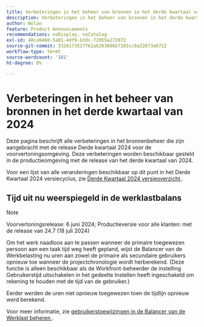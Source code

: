 ```yaml
---
title: Verbeteringen in het beheer van bronnen in het derde kwartaal van 2024
description: Verbeteringen in het beheer van bronnen in het derde kwartaal van 2024
author: Nolan
feature: Product Announcements
recommendations: noDisplay, noCatalog
exl-id: 40ca0460-5a01-4df9-b3dc-72055a272072
source-git-commit: 3326173517762a62630d6b7285cc8a22873a6712
workflow-type: tm+mt
source-wordcount: '181'
ht-degree: 0%

---
```


# Verbeteringen in het beheer van bronnen in het derde kwartaal van 2024

Deze pagina beschrijft alle verbeteringen in het bronnenbeheer die zijn aangebracht met de release Derde kwartaal 2024 voor de voorvertoningsomgeving. Deze verbeteringen worden beschikbaar gesteld in de productieomgeving met de release van het derde kwartaal van 2024.

Voor een lijst van alle veranderingen beschikbaar op dit punt in het Derde Kwartaal 2024 versiecyclus, zie [&#x200B; Derde Kwartaal 2024 versieoverzicht &#x200B;](/help/quicksilver/product-announcements/product-releases/24-q3-release-activity/24-q3-release-overview.md).

## Tijd uit nu weerspiegeld in de werklastbalans

>[!NOTE]
>
>Voorvertoningsrelease: 6 juni 2024; Productieversie voor alle klanten: met de release van 24.7 (18 juli 2024)

Om het werk naadloos aan te passen wanneer de primaire toegewezen persoon aan een taak tijd weg heeft gepland, wijst de Balancer van de Werkbelasting nu uren aan zowel de primaire als secundaire gebruikers opnieuw toe wanneer de projectchronologie wordt herberekend. (Deze functie is alleen beschikbaar als de Workfront-beheerder de instelling Gebruikerstijd uitschakelen in het gedeelte Instellen heeft ingeschakeld om rekening te houden met de tijd van de gebruiker.)

Eerder werden de uren niet opnieuw toegewezen toen de tijdlijn opnieuw werd berekend.

Voor meer informatie, zie [&#x200B; gebruikerstoewijzingen in de Balancer van de Werklast beheren &#x200B;](/help/quicksilver/resource-mgmt/workload-balancer/manage-user-allocations-workload-balancer.md).
